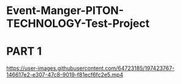 # Event-Manger-PITON-TECHNOLOGY-Test-Project

# PART 1
https://user-images.githubusercontent.com/64723185/197423767-146617e2-e307-47c8-9019-f81ecf6fc2e5.mp4

